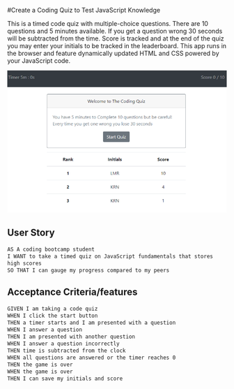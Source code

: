 #Create a Coding Quiz to Test JavaScript Knowledge

This is a timed code quiz with multiple-choice questions. There are 10 questions and 5 minutes available.  If you get a question wrong 30 seconds will be subtracted from the time.  Score is tracked and at the end of the quiz you may enter your initials to be tracked in the leaderboard. This app runs in the browser and feature dynamically updated HTML and CSS powered by your JavaScript code. 

![Image of Launched Website](/assets/images/websitePhoto1.PNG)


## User Story

```
AS A coding bootcamp student
I WANT to take a timed quiz on JavaScript fundamentals that stores high scores
SO THAT I can gauge my progress compared to my peers
```

## Acceptance Criteria/features

```
GIVEN I am taking a code quiz
WHEN I click the start button
THEN a timer starts and I am presented with a question
WHEN I answer a question
THEN I am presented with another question
WHEN I answer a question incorrectly
THEN time is subtracted from the clock
WHEN all questions are answered or the timer reaches 0
THEN the game is over
WHEN the game is over
THEN I can save my initials and score
```